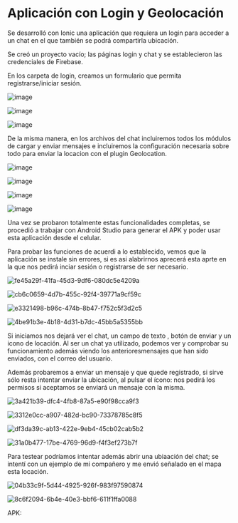 # Aplicación con Login y Geolocación

Se desarrolló con Ionic una aplicación que requiera un login para acceder a un chat en el que también se podrá compartirla ubicación.

Se creó un proyecto vacío; las páginas login y chat y se establecieron las credenciales de Firebase.

En los carpeta de login, creamos un formulario que permita registrarse/iniciar sesión.

![image](https://github.com/user-attachments/assets/d6eb14af-b137-4463-a734-8a7f3e7fdaaf)

![image](https://github.com/user-attachments/assets/56c6d374-ab38-4d12-aee2-798526a14375)

![image](https://github.com/user-attachments/assets/8ea79262-a4cc-41f5-b899-fbea14e0412e)


De la misma manera, en los archivos del chat incluiremos todos los módulos de cargar y enviar mensajes e incluiremos la configuración necesaria sobre todo para enviar la locacion con el plugin Geolocation.

![image](https://github.com/user-attachments/assets/82b66e9c-8317-4188-bfd1-d795dfa76871)

![image](https://github.com/user-attachments/assets/d3deef49-cb1b-4b3f-95fd-2fe529cd4908)

![image](https://github.com/user-attachments/assets/c09b721b-300f-46e0-9a99-76444fdca452)

![image](https://github.com/user-attachments/assets/9a20b406-f897-4e2f-b0eb-a998191dbf0f)


Una vez se probaron totalmente estas funcionalidades completas, se procedió a trabajar con Android Studio para generar el APK y poder usar esta aplicación desde el celular.

Para probar las funciones de acuerdi a lo establecido, vemos que la aplicación se instale sin errores, si es asi alabrirnos aprecerá esta aprte en la que nos pedirá inciar sesión o registrarse de ser necesario.


![fe45a29f-41fa-45d3-9df6-080dc5e4209a](https://github.com/user-attachments/assets/a615b50c-7cf9-4632-a5a8-59c0e1a9210f)

![cb6c0659-4d7b-455c-92f4-39771a9cf59c](https://github.com/user-attachments/assets/d6029e81-b419-4c43-9498-b3eafa7cc2f9)

![e3321498-b96c-474b-8b47-f752c5f3d2c5](https://github.com/user-attachments/assets/0da471e6-17e9-484a-9569-af87d7320e3a)


![4be91b3e-4b18-4d31-b7dc-45bb5a5355bb](https://github.com/user-attachments/assets/9c50669b-9327-40cc-8bd9-e8034555bac7)

Si iniciamos nos dejará ver el chat, un campo de texto , botón de enviar y un icono de locación. Al ser un chat ya utilizado, podemos ver y comprobar su funcionamiento además viendo los anterioresmensajes que han sido enviados, con el correo del usuario.


Además probaremos a enviar un mensaje y que quede registrado, si sirve sólo resta intentar enviar la ubicación, al pulsar el ícono: nos pedirá los permisos si aceptamos se enviará un mensaje con la misma.

![3a421b39-dfc4-4fb8-87a5-e90f98cca9f3](https://github.com/user-attachments/assets/e4887532-2662-4fbf-be10-9dbc10d05033)



![3312e0cc-a907-482d-bc90-73378785c8f5](https://github.com/user-attachments/assets/dac45700-04be-4b4b-a186-bec7d66e3f80)

![df3da39c-ab13-422e-9eb4-45cb02cab5b2](https://github.com/user-attachments/assets/f7d75999-139f-4166-bf41-538b2f6e8f55)



![31a0b477-17be-4769-96d9-f4f3ef273b7f](https://github.com/user-attachments/assets/63bf043e-02a2-46d7-853f-3883e82e3bbc)

Para testear podríamos intentar además abrir una ubiaación del chat; se intentí con un ejemplo de mi compañero y me envió señalado en el mapa esta locación.

![04b33c9f-5d44-4925-926f-983f97590874](https://github.com/user-attachments/assets/6796258e-acbe-4c01-81f7-8ace5b599ebb)

![8c6f2094-6b4e-40e3-bbf6-611f1ffa0088](https://github.com/user-attachments/assets/ea1800f5-d9b2-40f8-8f89-ca35cb71167c)

APK:

